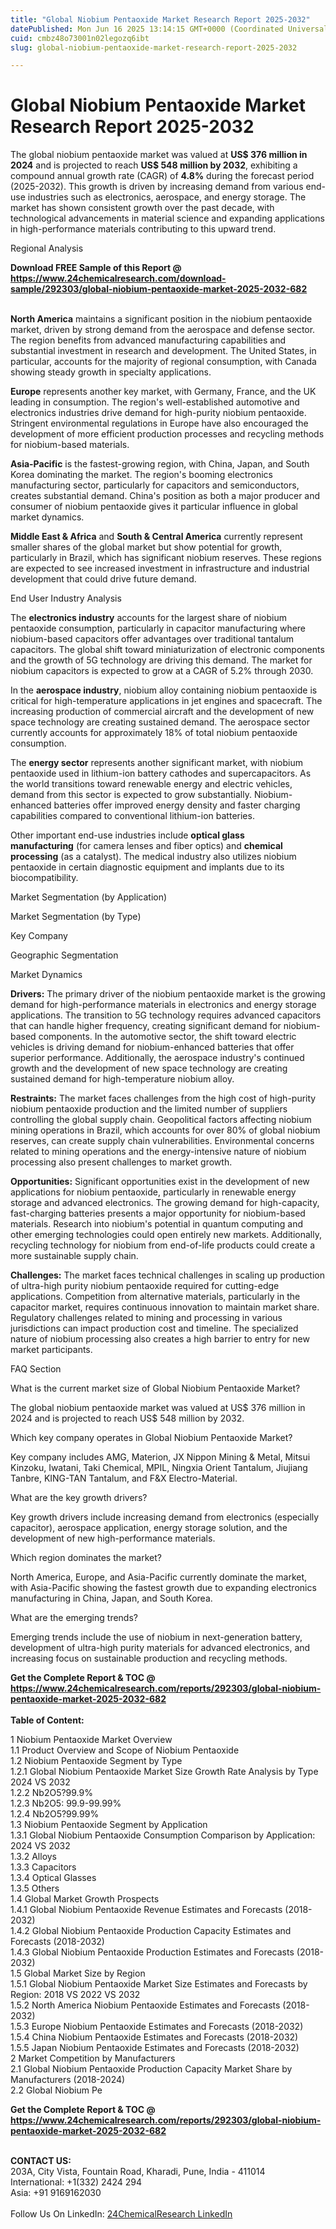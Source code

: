 ```yaml
---
title: "Global Niobium Pentaoxide Market Research Report 2025-2032"
datePublished: Mon Jun 16 2025 13:14:15 GMT+0000 (Coordinated Universal Time)
cuid: cmbz48o73001n02legozq6ibt
slug: global-niobium-pentaoxide-market-research-report-2025-2032

---
```


# Global Niobium Pentaoxide Market Research Report 2025-2032

<p>The global niobium pentaoxide market was valued at <strong>US$ 376 million in 2024</strong> and is projected to reach <strong>US$ 548 million by 2032</strong>, exhibiting a compound annual growth rate (CAGR) of <strong>4.8%</strong> during the forecast period (2025-2032). This growth is driven by increasing demand from various end-use industries such as electronics, aerospace, and energy storage. The market has shown consistent growth over the past decade, with technological advancements in material science and expanding applications in high-performance materials contributing to this upward trend.</p><p>
Regional Analysis</p><p>
</p><div><b>Download FREE Sample of this Report @ 
            <a href="https://www.24chemicalresearch.com/download-sample/292303/global-niobium-pentaoxide-market-2025-2032-682">
            https://www.24chemicalresearch.com/download-sample/292303/global-niobium-pentaoxide-market-2025-2032-682</a></b></div><br><p><strong>North America</strong> maintains a significant position in the niobium pentaoxide market, driven by strong demand from the aerospace and defense sector. The region benefits from advanced manufacturing capabilities and substantial investment in research and development. The United States, in particular, accounts for the majority of regional consumption, with Canada showing steady growth in specialty applications.</p><p>
</p><p><strong>Europe</strong> represents another key market, with Germany, France, and the UK leading in consumption. The region's well-established automotive and electronics industries drive demand for high-purity niobium pentaoxide. Stringent environmental regulations in Europe have also encouraged the development of more efficient production processes and recycling methods for niobium-based materials.</p><p>
</p><p><strong>Asia-Pacific</strong> is the fastest-growing region, with China, Japan, and South Korea dominating the market. The region's booming electronics manufacturing sector, particularly for capacitors and semiconductors, creates substantial demand. China's position as both a major producer and consumer of niobium pentaoxide gives it particular influence in global market dynamics.</p><p>
</p><p><strong>Middle East &amp; Africa</strong> and <strong>South &amp; Central America</strong> currently represent smaller shares of the global market but show potential for growth, particularly in Brazil, which has significant niobium reserves. These regions are expected to see increased investment in infrastructure and industrial development that could drive future demand.</p><p>
End User Industry Analysis</p><p>
</p><p>The <strong>electronics industry</strong> accounts for the largest share of niobium pentaoxide consumption, particularly in capacitor manufacturing where niobium-based capacitors offer advantages over traditional tantalum capacitors. The global shift toward miniaturization of electronic components and the growth of 5G technology are driving this demand. The market for niobium capacitors is expected to grow at a CAGR of 5.2% through 2030.</p><p>
</p><p>In the <strong>aerospace industry</strong>, niobium alloy containing niobium pentaoxide is critical for high-temperature applications in jet engines and spacecraft. The increasing production of commercial aircraft and the development of new space technology are creating sustained demand. The aerospace sector currently accounts for approximately 18% of total niobium pentaoxide consumption.</p><p>
</p><p>The <strong>energy sector</strong> represents another significant market, with niobium pentaoxide used in lithium-ion battery cathodes and supercapacitors. As the world transitions toward renewable energy and electric vehicles, demand from this sector is expected to grow substantially. Niobium-enhanced batteries offer improved energy density and faster charging capabilities compared to conventional lithium-ion batteries.</p><p>
</p><p>Other important end-use industries include <strong>optical glass manufacturing</strong> (for camera lenses and fiber optics) and <strong>chemical processing</strong> (as a catalyst). The medical industry also utilizes niobium pentaoxide in certain diagnostic equipment and implants due to its biocompatibility.</p><p>
Market Segmentation (by Application)</p><p>
</p><p>
Market Segmentation (by Type)</p><p>
</p><p>
Key Company</p><p>
</p><p>
Geographic Segmentation</p><p>
</p><p>
Market Dynamics</p><p>
</p><p><strong>Drivers:</strong> The primary driver of the niobium pentaoxide market is the growing demand for high-performance materials in electronics and energy storage applications. The transition to 5G technology requires advanced capacitors that can handle higher frequency, creating significant demand for niobium-based components. In the automotive sector, the shift toward electric vehicles is driving demand for niobium-enhanced batteries that offer superior performance. Additionally, the aerospace industry's continued growth and the development of new space technology are creating sustained demand for high-temperature niobium alloy.</p><p>
</p><p><strong>Restraints:</strong> The market faces challenges from the high cost of high-purity niobium pentaoxide production and the limited number of suppliers controlling the global supply chain. Geopolitical factors affecting niobium mining operations in Brazil, which accounts for over 80% of global niobium reserves, can create supply chain vulnerabilities. Environmental concerns related to mining operations and the energy-intensive nature of niobium processing also present challenges to market growth.</p><p>
</p><p><strong>Opportunities:</strong> Significant opportunities exist in the development of new applications for niobium pentaoxide, particularly in renewable energy storage and advanced electronics. The growing demand for high-capacity, fast-charging batteries presents a major opportunity for niobium-based materials. Research into niobium's potential in quantum computing and other emerging technologies could open entirely new markets. Additionally, recycling technology for niobium from end-of-life products could create a more sustainable supply chain.</p><p>
</p><p><strong>Challenges:</strong> The market faces technical challenges in scaling up production of ultra-high purity niobium pentaoxide required for cutting-edge applications. Competition from alternative materials, particularly in the capacitor market, requires continuous innovation to maintain market share. Regulatory challenges related to mining and processing in various jurisdictions can impact production cost and timeline. The specialized nature of niobium processing also creates a high barrier to entry for new market participants.</p><p>
FAQ Section</p><p>
What is the current market size of Global Niobium Pentaoxide Market?</p><p>
</p><p>The global niobium pentaoxide market was valued at US$ 376 million in 2024 and is projected to reach US$ 548 million by 2032.</p><p>
Which key company operates in Global Niobium Pentaoxide Market?</p><p>
</p><p>Key company includes AMG, Materion, JX Nippon Mining &amp; Metal, Mitsui Kinzoku, Iwatani, Taki Chemical, MPIL, Ningxia Orient Tantalum, Jiujiang Tanbre, KING-TAN Tantalum, and F&amp;X Electro-Material.</p><p>
What are the key growth drivers?</p><p>
</p><p>Key growth drivers include increasing demand from electronics (especially capacitor), aerospace application, energy storage solution, and the development of new high-performance materials.</p><p>
Which region dominates the market?</p><p>
</p><p>North America, Europe, and Asia-Pacific currently dominate the market, with Asia-Pacific showing the fastest growth due to expanding electronics manufacturing in China, Japan, and South Korea.</p><p>
What are the emerging trends?</p><p>
</p><p>Emerging trends include the use of niobium in next-generation battery, development of ultra-high purity materials for advanced electronics, and increasing focus on sustainable production and recycling methods.</p>

<div><b>Get the Complete Report & TOC @ 
            <a href="https://www.24chemicalresearch.com/reports/292303/global-niobium-pentaoxide-market-2025-2032-682">
            https://www.24chemicalresearch.com/reports/292303/global-niobium-pentaoxide-market-2025-2032-682</a></b></div><br>
            <b>Table of Content:</b><p>1 Niobium Pentaoxide Market Overview<br />
    1.1 Product Overview and Scope of Niobium Pentaoxide<br />
    1.2 Niobium Pentaoxide Segment by Type<br />
        1.2.1 Global Niobium Pentaoxide Market Size Growth Rate Analysis by Type 2024 VS 2032<br />
        1.2.2 Nb2O5?99.9%<br />
        1.2.3 Nb2O5: 99.9-99.99%<br />
        1.2.4 Nb2O5?99.99%<br />
    1.3 Niobium Pentaoxide Segment by Application<br />
        1.3.1 Global Niobium Pentaoxide Consumption Comparison by Application: 2024 VS 2032<br />
        1.3.2 Alloys<br />
        1.3.3 Capacitors<br />
        1.3.4 Optical Glasses<br />
        1.3.5 Others<br />
    1.4 Global Market Growth Prospects<br />
        1.4.1 Global Niobium Pentaoxide Revenue Estimates and Forecasts (2018-2032)<br />
        1.4.2 Global Niobium Pentaoxide Production Capacity Estimates and Forecasts (2018-2032)<br />
        1.4.3 Global Niobium Pentaoxide Production Estimates and Forecasts (2018-2032)<br />
    1.5 Global Market Size by Region<br />
        1.5.1 Global Niobium Pentaoxide Market Size Estimates and Forecasts by Region: 2018 VS 2022 VS 2032<br />
        1.5.2 North America Niobium Pentaoxide Estimates and Forecasts (2018-2032)<br />
        1.5.3 Europe Niobium Pentaoxide Estimates and Forecasts (2018-2032)<br />
        1.5.4 China Niobium Pentaoxide Estimates and Forecasts (2018-2032)<br />
        1.5.5 Japan Niobium Pentaoxide Estimates and Forecasts (2018-2032)<br />
2 Market Competition by Manufacturers<br />
    2.1 Global Niobium Pentaoxide Production Capacity Market Share by Manufacturers (2018-2024)<br />
    2.2 Global Niobium Pe</p>

<div><b>Get the Complete Report & TOC @ 
            <a href="https://www.24chemicalresearch.com/reports/292303/global-niobium-pentaoxide-market-2025-2032-682">
            https://www.24chemicalresearch.com/reports/292303/global-niobium-pentaoxide-market-2025-2032-682</a></b></div><br>

<b>CONTACT US:</b><br>
            203A, City Vista, Fountain Road, Kharadi, Pune, India - 411014<br>
            International: +1(332) 2424 294<br>
            Asia: +91 9169162030 <br><br>
            Follow Us On LinkedIn: <a href="https://www.linkedin.com/company/24chemicalresearch/">24ChemicalResearch LinkedIn</a>